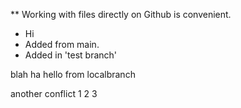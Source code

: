 ** Working with files directly on Github is convenient.
* Hi
* Added from main.
* Added in 'test branch'

blah
ha
hello from localbranch


another conflict
1 2 3

